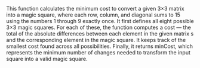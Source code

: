This function calculates the minimum cost to convert a given 3×3 matrix into a magic square, where each row, column, and diagonal sums to 15 using the numbers 1 through 9 exactly once. It first defines all eight possible 3×3 magic squares. For each of these, the function computes a cost — the total of the absolute differences between each element in the given matrix s and the corresponding element in the magic square. It keeps track of the smallest cost found across all possibilities. Finally, it returns minCost, which represents the minimum number of changes needed to transform the input square into a valid magic square.